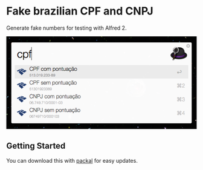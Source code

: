 Fake brazilian CPF and CNPJ
=================
Generate fake numbers for testing with Alfred 2.

![Screenshot](screenshot.png)

## Getting Started

You can download this with [packal](http://www.packal.org/system/files/workflow-files/com.gilbarbara.cpf-cnpj-generator/workflow/cpf-cnpj-generator.alfredworkflow) for easy updates.
